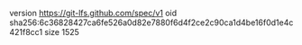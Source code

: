 version https://git-lfs.github.com/spec/v1
oid sha256:6c36828427ca6fe526a0d82e7880f6d4f2ce2c90ca1d4be16f0d1e4c421f8cc1
size 1525
